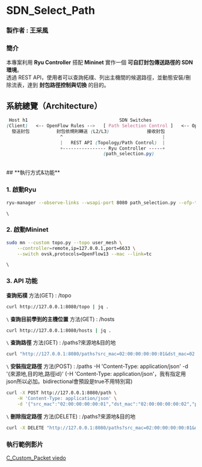 # **SDN_Select_Path**

### **製作者 : 王采風**

### **簡介**
本專案利用 **Ryu Controller** 搭配 **Mininet** 實作一個 **可自訂封包傳送路徑的 SDN 環境**。  
透過 REST API，使用者可以查詢拓樸、列出主機間的候選路徑，並動態安裝/刪除流表，達到 **封包路徑控制與切換** 的目的。


## **系統總覽（Architecture）**

```css
 Host h1                                  SDN Switches                                    Host h2
(Client)   <-- OpenFlow Rules -->   [ Path Selection Control ]   <-- OpenFlow Rules -->   (Server)
  發送封包          封包依規則轉送 (L2/L3)              接收封包
                    ^                                     |
                    |   REST API (Topology/Path Control)  |
                    +---------------- Ryu Controller -----+
                                    (path_selection.py)
```
<br>
## **執行方式&功能**

### 1. 啟動Ryu
```bash
ryu-manager --observe-links --wsapi-port 8080 path_selection.py --ofp-tcp-listen-port 6633
```
`\`
### 2. 啟動Mininet
```bash
sudo mn --custom topo.py --topo user_mesh \
    --controller=remote,ip=127.0.0.1,port=6633 \
    --switch ovsk,protocols=OpenFlow13 --mac --link=tc
```
`\`
### 3. API 功能

**查詢拓樸**
方法(GET) : /topo
```bash
curl http://127.0.0.1:8080/topo | jq .
```
`\`
**查詢目前學到的主機位置**
方法(GET) : /hosts
```bash
curl http://127.0.0.1:8080/hosts | jq .
```
`\`
**查詢路徑**
方法(GET) : /paths?來源地&目的地
```bash
curl "http://127.0.0.1:8080/paths?src_mac=02:00:00:00:00:01&dst_mac=02:00:00:00:00:02" | jq .
```
`\`
**安裝指定路徑**
方法(POST) : /paths -H 'Content-Type: application/json' -d '{來源地,目的地,路徑id}'
(-H 'Content-Type: application/json'，我有指定用json所以必加。bidirectional會預設是true不用特別寫)
```bash
curl -X POST http://127.0.0.1:8080/path \
    -H 'Content-Type: application/json' \
    -d '{"src_mac":"02:00:00:00:00:01","dst_mac":"02:00:00:00:00:02","path_id":1,"bidirectional":true}'
```
`\`
**刪除指定路徑**
方法(DELETE) : /paths?來源地&目的地
```bash
curl -X DELETE "http://127.0.0.1:8080/paths?src_mac=02:00:00:00:00:01&dst_mac=02:00:00:00:00:02" | jq .
```


### **執行範例影片**
[C_Custom_Packet viedo](https://youtu.be/dJa6oouFyHk)

